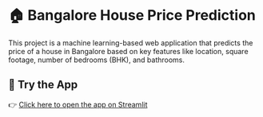 # 🏠 Bangalore House Price Prediction

This project is a machine learning-based web application that predicts the price of a house in Bangalore based on key features like location, square footage, number of bedrooms (BHK), and bathrooms.

## 🚀 Try the App

👉 [Click here to open the app on Streamlit](https://bengaluruhomepriceprediction-eqmvtykjcezi6dhwzpr5fr.streamlit.app/)
